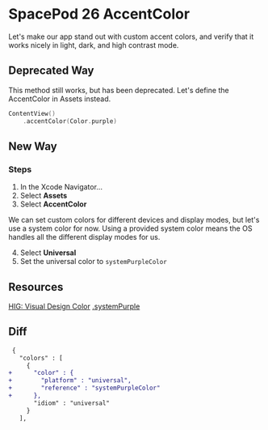 # SpacePod 26 AccentColor

Let's make our app stand out with custom accent colors, and verify that it works nicely in light, dark, and high contrast mode.

## Deprecated Way

This method still works, but has been deprecated. Let's define the AccentColor in Assets instead.

```swift
ContentView()
    .accentColor(Color.purple)
```

## New Way

### Steps

1. In the Xcode Navigator...
2. Select **Assets**
3. Select **AccentColor**

We can set custom colors for different devices and display modes, but let's use a system color for now. Using a provided system color means the OS handles all the different display modes for us.

4. Select **Universal**
5. Set the universal color to `systemPurpleColor`

## Resources

[HIG: Visual Design Color](https://developer.apple.com/design/human-interface-guidelines/ios/visual-design/color/)
[.systemPurple](https://developer.apple.com/documentation/swiftui/color/purple-8yxzw)

## Diff

```diff
 {
   "colors" : [
     {
+      "color" : {
+        "platform" : "universal",
+        "reference" : "systemPurpleColor"
+      },
       "idiom" : "universal"
     }
   ],
```
